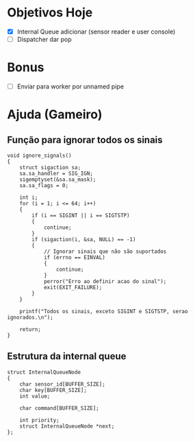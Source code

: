 # Objetivos Hoje

- [x] Internal Queue adicionar (sensor reader e user console)
- [ ] Dispatcher dar pop

# Bonus

- [ ] Enviar para worker por unnamed pipe

# Ajuda (Gameiro)

## Função para ignorar todos os sinais

```
void ignore_signals()
{
    struct sigaction sa;
    sa.sa_handler = SIG_IGN;
    sigemptyset(&sa.sa_mask);
    sa.sa_flags = 0;

    int i;
    for (i = 1; i <= 64; i++)
    {
        if (i == SIGINT || i == SIGTSTP)
        {
            continue;
        }
        if (sigaction(i, &sa, NULL) == -1)
        {
            // Ignorar sinais que não são suportados
            if (errno == EINVAL)
            {
                continue;
            }
            perror("Erro ao definir acao do sinal");
            exit(EXIT_FAILURE);
        }
    }

    printf("Todos os sinais, exceto SIGINT e SIGTSTP, serao ignorados.\n");

    return;
}

```

## Estrutura da internal queue

```
struct InternalQueueNode
{
    char sensor_id[BUFFER_SIZE];
    char key[BUFFER_SIZE];
    int value;

    char command[BUFFER_SIZE];

    int priority;
    struct InternalQueueNode *next;
};
```
